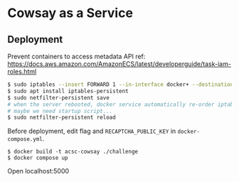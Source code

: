 # Cowsay as a Service

## Deployment

Prevent containers to access metadata API
ref: <https://docs.aws.amazon.com/AmazonECS/latest/developerguide/task-iam-roles.html>

```sh
$ sudo iptables --insert FORWARD 1 --in-interface docker+ --destination 169.254.169.254/32 --jump DROP
$ sudo apt install iptables-persistent
$ sudo netfilter-persistent save
# when the server rebooted, docker service automatically re-order iptables. so we need reloading iptables manually.
# maybe we need startup script...
$ sudo netfilter-persistent reload
```

Before deployment, edit flag and `RECAPTCHA_PUBLIC_KEY` in `docker-compose.yml`.

```
$ docker build -t acsc-cowsay ./challenge
$ docker compose up
```

Open localhost:5000
